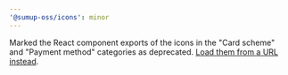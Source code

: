 ```yaml
---
'@sumup-oss/icons': minor
---
```


Marked the React component exports of the icons in the "Card scheme" and "Payment method" categories as deprecated. [Load them from a URL instead](https://circuit.sumup.com/?path=/docs/packages-icons--docs#load-from-a-url).
